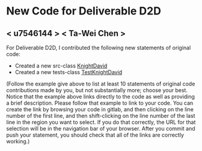 # New Code for Deliverable D2D

## < u7546144 > < Ta-Wei Chen >

For Deliverable D2D, I contributed the following new statements of original code:

- Created a new src-class [KnightDavid](https://gitlab.cecs.anu.edu.au/u7546144/comp1110-ass2/-/blob/main/src/comp1110/ass2/KnightDavid.java)
- Created a new tests-class [TestKnightDavid](https://gitlab.cecs.anu.edu.au/u7546144/comp1110-ass2/-/blob/main/tests/comp1110/ass2/selfTest/TestKnightDavid.java)

(Follow the example give above to list at least 10 statements of original code contributions made by you, but not substantially more; choose your best. Notice that the example above links directly to the code as well as providing a brief description.   Please follow that example to link to your code.  You can create the link by browsing your code in gitlab, and then clicking on the line number of the first line, and then shift-clicking on the line number of the last line in the region you want to select.  If you do that correctly, the URL for that selection will be in the navigation bar of your browser.  After you commit and push your statement, you should check that all of the links are correctly working.)

